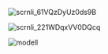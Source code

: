 ![scrnli_61VQzDyUz0ds9B](https://github.com/user-attachments/assets/421d24c2-c3ed-446b-8387-8b04f370beff)

![scrnli_221WDqxVV0DQcq](https://github.com/user-attachments/assets/ca5ddb2f-9523-4088-9526-d885fb62d3e9)

![modell](https://github.com/user-attachments/assets/276756fe-67fd-4d0b-8cae-1e066345be0f)
